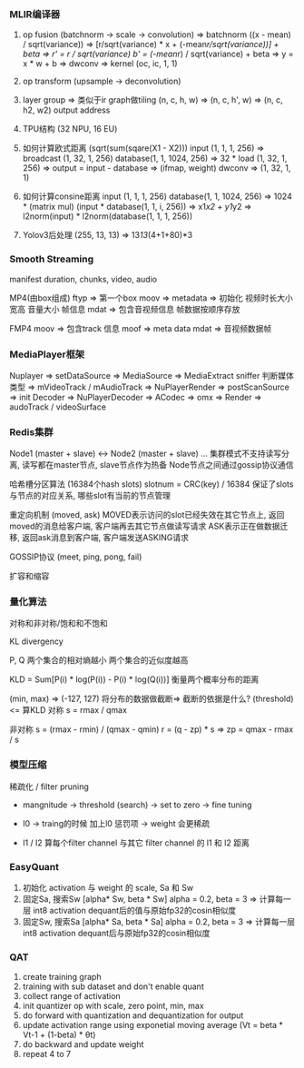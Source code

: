 ### MLIR编译器
1. op fusion (batchnorm -> scale -> convolution)
=> batchnorm ((x - mean) / sqrt(variance)) =>  [r/sqrt(variance) * x + (-mean*r/sqrt(variance))] + beta
=> r' = r / sqrt(variance)  b' = (-mean*r) / sqrt(variance) + beta
=> y = x * w + b => dwconv => kernel (oc, ic, 1, 1)

2. op transform (upsample -> deconvolution)

3. layer group
=> 类似于ir graph做tiling (n, c, h, w) => (n, c, h', w) => (n, c, h2, w2) output address

4. TPU结构 (32 NPU, 16 EU)

5. 如何计算欧式距离 (sqrt(sum(sqare(X1 - X2)))
input (1, 1, 1, 256) => broadcast (1, 32, 1, 256)
database(1, 1, 1024, 256) => 32 * load (1, 32, 1, 256)
=> output = input - database =>  (ifmap, weight)  dwconv => (1, 32, 1, 1)

6. 如何计算consine距离
input (1, 1, 1, 256)
database(1, 1, 1024, 256)
=> 1024 * (matrix mul) (input * database(1, 1, i, 256)) => x1*x2 + y1*y2
=> l2norm(input) * l2norm(database(1, 1, 1, 256))

7. Yolov3后处理
(255, 13, 13) => 13*13*(4+1+80)*3

### Smooth Streaming
manifest
duration, chunks, video, audio


MP4(由box组成)
ftyp => 第一个box
moov => metadata => 初始化 视频时长大小 宽高 音量大小 帧信息
mdat => 包含音视频信息 帧数据按顺序存放

FMP4
moov => 包含track 信息
moof => meta data
mdat => 音视频数据帧

### MediaPlayer框架

Nuplayer => setDataSource => MediaSource => MediaExtract sniffer 判断媒体类型 => mVideoTrack / mAudioTrack
		 => NuPlayerRender => postScanSource => init Decoder => NuPlayerDecoder => ACodec => omx => Render => audoTrack / videoSurface


### Redis集群

Node1 (master + slave) <-> Node2 (master + slave) ...
集群模式不支持读写分离, 读写都在master节点, slave节点作为热备
Node节点之间通过gossip协议通信

哈希槽分区算法 (16384个hash slots)
slotnum = CRC(key) / 16384 
保证了slots与节点的对应关系, 哪些slot有当前的节点管理

重定向机制 (moved, ask)
MOVED表示访问的slot已经失效在其它节点上, 返回moved的消息给客户端, 客户端再去其它节点做读写请求
ASK表示正在做数据迁移, 返回ask消息到客户端, 客户端发送ASKING请求

GOSSIP协议 (meet, ping, pong, fail)

扩容和缩容


### 量化算法
对称和非对称/饱和和不饱和

KL divergency

P, Q 两个集合的相对熵越小 两个集合的近似度越高

KLD = Sum[P(i) * log(P(i)) - P(i) * log(Q(i))]
衡量两个概率分布的距离

(min, max) => (-127, 127) 将分布的数据做截断=> 截断的依据是什么? (threshold) <= 算KLD
对称
s = rmax / qmax

非对称
s = (rmax - rmin) / (qmax - qmin)
r = (q - zp) * s => zp = qmax - rmax / s


### 模型压缩
稀疏化 / filter pruning

- mangnitude ->  threshold (search) -> set to zero -> fine tuning
- l0 -> traing的时候 加上l0 惩罚项 -> weight 会更稀疏

- l1 / l2 算每个filter channel 与其它 filter channel 的 l1 和 l2 距离


### EasyQuant
1. 初始化 activation 与 weight 的 scale, Sa 和 Sw
2. 固定Sa, 搜索Sw  [alpha* Sw, beta * Sw] alpha = 0.2, beta = 3
 => 计算每一层 int8 activation dequant后的值与原始fp32的cosin相似度
3. 固定Sw, 搜索Sa  [alpha* Sa, beta * Sa] alpha = 0.2, beta = 3
 => 计算每一层 int8 activation dequant后与原始fp32的cosin相似度


### QAT
1. create training graph
2. training with sub dataset and don't enable quant
3. collect range of activation
4. init quantizer op with scale, zero point, min, max
5. do forward with quantization and dequantization for output
6. update activation range using exponetial moving average (Vt = beta * Vt-1 + (1-beta) * θt)
7. do backward and update weight
8. repeat 4 to 7